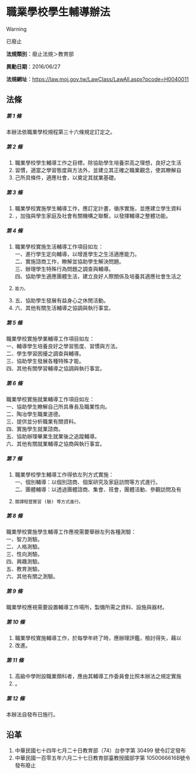 # 職業學校學生輔導辦法
> [!WARNING]
> 已廢止

**法規類別**：廢止法規＞教育部

**異動日期**：2016/06/27  

**法規網址**：https://law.moj.gov.tw/LawClass/LawAll.aspx?pcode=H0040011



## 法條
##### 第 1 條
本辦法依職業學校規程第三十六條規定訂定之。

##### 第 2 條
1. 職業學校學生輔導工作之目標，除協助學生培養崇高之理想，良好之生活
1. 習慣，適當之學習態度與方法外，並建立其正確之職業觀念，使其瞭解自
1. 己所具條件，適應社會，以奠定其就業基礎。

##### 第 3 條
1. 職業學校實施學生輔導工作，應訂定計畫，循序實施，並應建立學生資料
1. ，加強與學生家庭及社會有關機構之聯繫，以發揮輔導之整體功能。

##### 第 4 條
1. 職業學校實施生活輔導工作項目如左：  
一、進行學生定向輔導，以增進學生之生活適應能力。  
二、實施諮商工作，瞭解並協助學生解決問題。  
三、辦理學生特殊行為問題之調查與輔導。  
四、協助學生適應團體生活，建立良好人際關係及培養其適應社會生活之
1.     能力。
1. 五、協助學生發展有益身心之休閒活動。
1. 六、其他有關生活輔導之協調與執行事宜。

##### 第 5 條
職業學校實施學業輔導工作項目如左：  
一、輔導學生培養良好之學習態度、習慣與方法。  
二、學生學習困擾之調查與輔導。  
三、協助學生發展各種特殊才能。  
四、其他有關學習輔導之協調與執行事宜。

##### 第 6 條
職業學校實施就業輔導工作項目如左：  
一、協助學生瞭解自己所具專長及職業性向。  
二、陶冶學生職業道德。  
三、提供並分析職業有關資料。  
四、實施學生就業諮商。  
五、協助辦理畢業生就業後之追蹤輔導。  
六、其他有關就業輔導之協商與執行事宜。

##### 第 7 條
1. 職業學校學生輔導工作得依左列方式實施：  
一、個別輔導：以個別諮商、個案研究及家庭訪問等方式進行。  
二、團體輔導：以透過團體諮商、集會、班會，團體活動、參觀訪問及有
1.     關課程暨實習 (驗) 等方式進行。

##### 第 8 條
職業學校實施學生輔導工作應視需要舉辦左列各種測驗：  
一、智力測驗。  
二、人格測驗。  
三、性向測驗。  
四、興趣測驗。  
五、教育測驗。  
六、其他有關之測驗。

##### 第 9 條
職業學校應視需要設置輔導工作場所，製備所需之資料、設施與器材。

##### 第 10 條
1. 職業學校實施輔導工作，於每學年終了時，應辦理評鑑，檢討得失，藉以
1. 改進。

##### 第 11 條
1. 高級中學附設職業類科者，應由其輔導工作委員會比照本辦法之規定實施
1. 。

##### 第 12 條
本辦法自發布日施行。

## 沿革
1. 中華民國七十四年七月二十日教育部（74）台參字第 30499 號令訂定發布
1. 中華民國一百零五年六月二十七日教育部臺教授國部字第 1050066616B號令發布廢止
